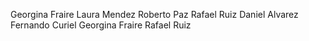 Georgina Fraire
Laura Mendez
Roberto Paz
Rafael Ruiz
Daniel Alvarez
Fernando Curiel
Georgina Fraire
Rafael Ruiz